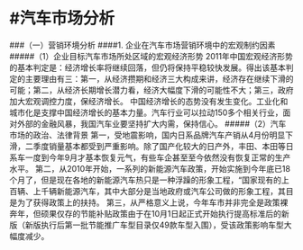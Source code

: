 #汽车市场分析
===
###（一）营销环境分析
####1. 企业在汽车市场营销环境中的宏观制约因素
#####（1）企业目标汽车市场所处区域的宏观经济形势
2011年中国宏观经济形势的基本判定是：经济增长率将继续回落，但仍将保持平稳较快发展。得出该基本判定的主要理由有三：第一，从经济攒期和经济三大构成来讲，经济存在继续下滑的可能；第二，从经济长期增长潜力看，经济大幅度下滑的可能性不大；第三，政府加大宏观调控力度，保经济增长。
中国经济增长的态势没有发生变化。工业化和城市化是支撑中国经济增长的基本力量。汽车行业可以拉动150多个相关行业，面对外部的金融风暴，我国汽车业要坚持扩大内需，保持信心。
#####（2）汽车市场的政治、法律背景
第一，受地震影响，国内日系品牌汽车产销从4月份明显下滑，二季度销量基本都受到严重影响。除了国产化较大的日产外，丰田、本田等日系车一度到今年9月才基本恢复元气，有些车企甚至至今依然没有恢复正常的生产水平。
第二，从2010年开始，一系列的新能源汽车政策，开始实施到今年底已18个月了，但是现在各地的新能源汽车热只是一种浮躁的形象工程，“国家现有的上百辆、上千辆新能源汽车，其中大部分是当地政府或汽车公司做的形象工程，其目是为了获得政策上的扶持。
第三，从严格意义上说，今年车市并非完全是政策裸奔年，但硕果仅存的节能补贴政策由于在10月1日起正式开始执行提高标准后的新版（新版执行后第一批节能推广车型目录仅49款车型入围），受该政策影响车型大幅度减少。
